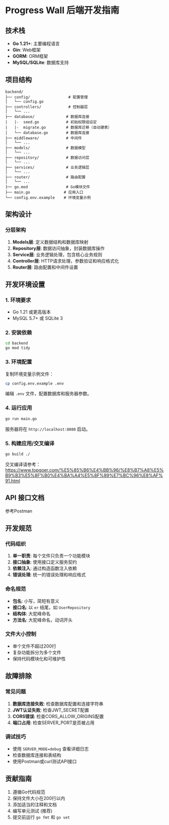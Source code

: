 # Progress Wall 后端开发指南

## 技术栈

- **Go 1.21+**: 主要编程语言
- **Gin**: Web框架
- **GORM**: ORM框架
- **MySQL/SQLite**: 数据库支持

## 项目结构

```
backend/
├── config/                 # 配置管理
│   └── config.go
├── controllers/            # 控制器层
│   └── ...
├── database/              # 数据库连接
|   |-  seed.go            # 初始权限组设定
|   |-  migrate.go         # 数据库迁移（自动建表）
│   └── database.go        # 数据库连接
├── middleware/            # 中间件
│   └── ...
├── models/                # 数据模型
│   └── ...
├── repository/            # 数据访问层
│   └── ...
├── services/              # 业务逻辑层
│   └── ...
├── router/                # 路由配置
│   └── ...
├── go.mod                 # Go模块文件
├── main.go               # 应用入口
└── config.env.example    # 环境变量示例
```

## 架构设计

### 分层架构

1. **Models层**: 定义数据结构和数据库映射
2. **Repository层**: 数据访问抽象，封装数据库操作
3. **Service层**: 业务逻辑处理，包含核心业务规则
4. **Controller层**: HTTP请求处理，参数验证和响应格式化
5. **Router层**: 路由配置和中间件设置

## 开发环境设置

### 1. 环境要求

- Go 1.21 或更高版本
- MySQL 5.7+ 或 SQLite 3

### 2. 安装依赖

```bash
cd backend
go mod tidy
```

### 3. 环境配置

复制环境变量示例文件：

```bash
cp config.env.example .env
```

编辑 `.env` 文件，配置数据库和服务器参数。

### 4. 运行应用

```bash
go run main.go
```

服务器将在 `http://localhost:8080` 启动。

### 5. 构建应用/交叉编译

```bash
go build ./
```

交叉编译请参考： https://www.topgoer.com/%E5%85%B6%E4%BB%96/%E8%B7%A8%E5%B9%B3%E5%8F%B0%E4%BA%A4%E5%8F%89%E7%BC%96%E8%AF%91.html

## API 接口文档

参考Postman

## 开发规范

### 代码组织

1. **单一职责**: 每个文件只负责一个功能模块
2. **接口抽象**: 使用接口定义服务契约
3. **依赖注入**: 通过构造函数注入依赖
4. **错误处理**: 统一的错误处理和响应格式

### 命名规范

- **包名**: 小写，简短有意义
- **接口名**: 以 `er` 结尾，如 `UserRepository`
- **结构体**: 大驼峰命名
- **方法名**: 大驼峰命名，动词开头

### 文件大小控制

- 单个文件不超过200行
- 复杂功能拆分为多个文件
- 保持代码模块化和可维护性

## 故障排除

### 常见问题

1. **数据库连接失败**: 检查数据库配置和连接字符串
2. **JWT认证失败**: 检查JWT_SECRET配置
3. **CORS错误**: 检查CORS_ALLOW_ORIGINS配置
4. **端口占用**: 检查SERVER_PORT是否被占用

### 调试技巧

- 使用 `SERVER_MODE=debug` 查看详细日志
- 检查数据库连接和表结构
- 使用Postman或curl测试API接口

## 贡献指南

1. 遵循Go代码规范
2. 保持文件大小在200行以内
3. 添加适当的注释和文档
4. 编写单元测试 (推荐)
5. 提交前运行 `go fmt` 和 `go vet`
